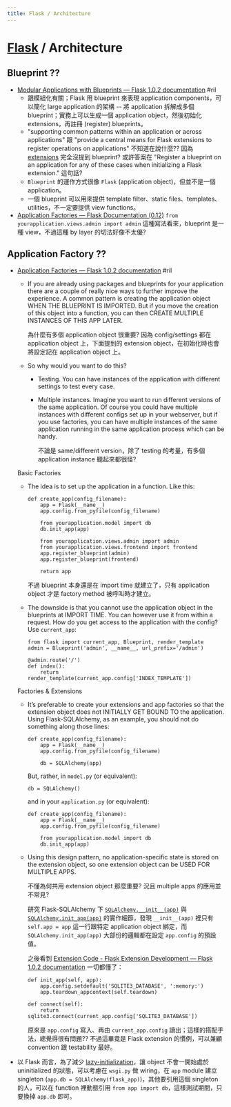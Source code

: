 ```yaml
---
title: Flask / Architecture
---
```

# [Flask](flask.md) / Architecture

## Blueprint ??

  - [Modular Applications with Blueprints — Flask 1\.0\.2 documentation](http://flask.pocoo.org/docs/1.0/blueprints/) #ril
      - 跟模組化有關；Flask 用 blueprint 來表現 application components，可以簡化 large application 的架構 -- 將 application 拆解成多個 blueprint；實務上可以生成一個 application object，然後初始化 extensions，再註冊 (register) blueprints。
      - "supporting common patterns within an application or across applications" 跟 "provide a central means for Flask extensions to register operations on applications" 不知道在說什麼?? 因為 [extensions](http://flask.pocoo.org/docs/1.0/extensions/) 完全沒提到 blueprint? 或許答案在 "Register a blueprint on an application for any of these cases when initializing a Flask extension." 這句話?
      - `Blueprint` 的運作方式很像 `Flask` (application object)，但並不是一個 application。
      - 一個 blueprint 可以用來提供 template filter、static files、templates、utilities，不一定要提供 view functions。
  - [Application Factories — Flask Documentation (0\.12)](http://flask.pocoo.org/docs/0.12/patterns/appfactories/) `from yourapplication.views.admin import admin` 這種寫法看來，blueprint 是一種 view，不過這種 by layer 的切法好像不太優?

## Application Factory ??

  - [Application Factories — Flask 1\.0\.2 documentation](http://flask.pocoo.org/docs/1.0/patterns/appfactories/) #ril
      - If you are already using packages and blueprints for your application there are a couple of really nice ways to further improve the experience. A common pattern is creating the application object WHEN THE BLUEPRINT IS IMPORTED. But if you move the creation of this object into a function, you can then CREATE MULTIPLE INSTANCES OF THIS APP LATER.

        為什麼有多個 application object 很重要? 因為 config/settings 都在 application object 上，下面提到的 extension object，在初始化時也會將設定記在 application object 上。

      - So why would you want to do this?
          - Testing. You can have instances of the application with different settings to test every case.
          - Multiple instances. Imagine you want to run different versions of the same application. Of course you could have multiple instances with different configs set up in your webserver, but if you use factories, you can have multiple instances of the same application running in the same application process which can be handy.

            不論是 same/different version，除了 testing 的考量，有多個 application instance 聽起來都很怪?

    Basic Factories

      - The idea is to set up the application in a function. Like this:

            def create_app(config_filename):
                app = Flask(__name__)
                app.config.from_pyfile(config_filename)

                from yourapplication.model import db
                db.init_app(app)

                from yourapplication.views.admin import admin
                from yourapplication.views.frontend import frontend
                app.register_blueprint(admin)
                app.register_blueprint(frontend)

                return app

        不過 blueprint 本身還是在 import time 就建立了，只有 application object 才是 factory method 被呼叫時才建立。

      - The downside is that you cannot use the application object in the blueprints at IMPORT TIME. You can however use it from within a request. How do you get access to the application with the config? Use `current_app`:

            from flask import current_app, Blueprint, render_template
            admin = Blueprint('admin', __name__, url_prefix='/admin')

            @admin.route('/')
            def index():
                return render_template(current_app.config['INDEX_TEMPLATE'])

    Factories & Extensions

      - It’s preferable to create your extensions and app factories so that the extension object does not INITIALLY GET BOUND TO the application. Using Flask-SQLAlchemy, as an example, you should not do something along those lines:

            def create_app(config_filename):
                app = Flask(__name__)
                app.config.from_pyfile(config_filename)

                db = SQLAlchemy(app)

        But, rather, in `model.py` (or equivalent):

            db = SQLAlchemy()

        and in your `application.py` (or equivalent):

            def create_app(config_filename):
                app = Flask(__name__)
                app.config.from_pyfile(config_filename)

                from yourapplication.model import db
                db.init_app(app)

      - Using this design pattern, no application-specific state is stored on the extension object, so one extension object can be USED FOR MULTIPLE APPS.

        不懂為何共用 extension object 那麼重要? 況且 multiple apps 的應用並不常見?

        研究 Flask-SQLAlchemy 下 [`SQLAlchemy.__init__(app)`](https://github.com/pallets/flask-sqlalchemy/blob/2.3.2/flask_sqlalchemy/__init__.py#L671) 與 [`SQLAlchemy.init_app(app)`](https://github.com/pallets/flask-sqlalchemy/blob/2.3.2/flask_sqlalchemy/__init__.py#L763) 的實作細節，發現 `__init__(app)` 裡只有 `self.app = app` 這一行跟特定 application object 綁定，而 `SQLAlchemy.init_app(app)` 大部份的邏輯都在設定 `app.config` 的預設值。

        之後看到 [Extension Code - Flask Extension Development — Flask 1\.0\.2 documentation](http://flask.pocoo.org/docs/1.0/extensiondev/#the-extension-code) 一切都懂了：

            def init_app(self, app):
                app.config.setdefault('SQLITE3_DATABASE', ':memory:')
                app.teardown_appcontext(self.teardown)

            def connect(self):
                return sqlite3.connect(current_app.config['SQLITE3_DATABASE'])

        原來是 `app.config` 寫入、再由 `current_app.config` 讀出；這樣的搭配手法，總覺得很有問題?? 不過這畢竟是 Flask extension 的慣例，可以兼顧 convention 跟 testability 最好。

  - 以 Flask 而言，為了減少 [lazy-initialization](http://flask.pocoo.org/docs/0.12/patterns/appfactories/#factories-extensions)，讓 object 不會一開始處於 uninitialized 的狀態，可以考慮在 `wsgi.py` 做 wiring，在 `app` module 建立 singleton (`app.db = SQLAlchemy(flask_app)`)，其他要引用這個 singleton 的人，可以在 function 裡動態引用 `from app import db`，這樣測試期間，只要換掉 `app.db` 即可。

